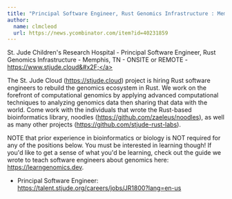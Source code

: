 ```yaml
---
title: "Principal Software Engineer, Rust Genomics Infrastructure : Memphis, TN"
author:
  name: clmcleod
  url: https://news.ycombinator.com/item?id=40231859
---
```

St. Jude Children&#x27;s Research Hospital - Principal Software Engineer, Rust Genomics Infrastructure - Memphis, TN - ONSITE or REMOTE - <a href="https:&#x2F;&#x2F;www.stjude.cloud&#x2F;" rel="nofollow">https:&#x2F;&#x2F;www.stjude.cloud&#x2F;</a>

The St. Jude Cloud (<a href="https:&#x2F;&#x2F;stjude.cloud" rel="nofollow">https:&#x2F;&#x2F;stjude.cloud</a>) project is hiring Rust software engineers to rebuild the genomics ecosystem in Rust. We work on the forefront of computational genomics by applying advanced computational techniques to analyzing genomics data then sharing that data with the world. Come work with the individuals that wrote the Rust-based bioinformatics library, noodles (<a href="https:&#x2F;&#x2F;github.com&#x2F;zaeleus&#x2F;noodles">https:&#x2F;&#x2F;github.com&#x2F;zaeleus&#x2F;noodles</a>), as well as many other projects (<a href="https:&#x2F;&#x2F;github.com&#x2F;stjude-rust-labs">https:&#x2F;&#x2F;github.com&#x2F;stjude-rust-labs</a>).

NOTE that prior experience in bioinformatics or biology is NOT required for any of the positions below. You must be interested in learning though! If you&#x27;d like to get a sense of what you&#x27;d be learning, check out the guide we wrote to teach software engineers about genomics here: <a href="https:&#x2F;&#x2F;learngenomics.dev" rel="nofollow">https:&#x2F;&#x2F;learngenomics.dev</a>.

* Principal Software Engineer: <a href="https:&#x2F;&#x2F;talent.stjude.org&#x2F;careers&#x2F;jobs&#x2F;JR1800?lang=en-us" rel="nofollow">https:&#x2F;&#x2F;talent.stjude.org&#x2F;careers&#x2F;jobs&#x2F;JR1800?lang=en-us</a>
